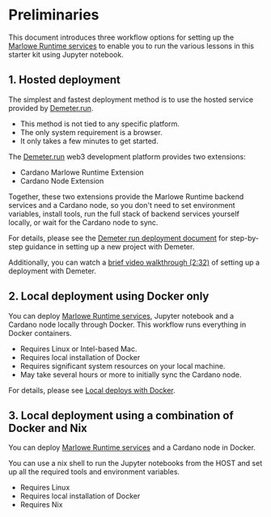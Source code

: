 # Preliminaries

This document introduces three workflow options for setting up the [Marlowe Runtime services](https://docs.marlowe.iohk.io/docs/platform-and-architecture/architecture) to enable you to run the various lessons in this starter kit using Jupyter notebook. 

## 1. Hosted deployment

The simplest and fastest deployment method is to use the hosted service provided by [Demeter.run](https://demeter.run/). 

   * This method is not tied to any specific platform. 
   * The only system requirement is a browser. 
   * It only takes a few minutes to get started. 

The [Demeter.run](https://demeter.run/) web3 development platform provides two extensions: 

   * Cardano Marlowe Runtime Extension
   * Cardano Node Extension

Together, these two extensions provide the Marlowe Runtime backend services and a Cardano node, so you don't need to set environment variables, install tools, run the full stack of backend services yourself locally, or wait for the Cardano node to sync. 

For details, please see the [Demeter run deployment document](demeter-run.md) for step-by-step guidance in setting up a new project with Demeter. 

Additionally, you can watch a [brief video walkthrough (2:32)](https://youtu.be/XnZ8gCjpl1E) of setting up a deployment with Demeter.

## 2. Local deployment using Docker only

You can deploy [Marlowe Runtime services](https://docs.marlowe.iohk.io/docs/platform-and-architecture/architecture), Jupyter notebook and a Cardano node locally through Docker. This workflow runs everything in Docker containers. 

   * Requires Linux or Intel-based Mac.
   * Requires local installation of Docker
   * Requires significant system resources on your local machine.
   * May take several hours or more to initially sync the Cardano node.

For details, please see [Local deploys with Docker](./docker.md). 

## 3. Local deployment using a combination of Docker and Nix

You can deploy [Marlowe Runtime services](https://docs.marlowe.iohk.io/docs/platform-and-architecture/architecture) and a Cardano node in Docker. 

You can use a nix shell to run the Jupyter notebooks from the HOST and set up all the required tools and environment variables. 

   * Requires Linux
   * Requires local installation of Docker
   * Requires Nix

